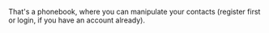 That's a phonebook, where you can manipulate your contacts (register first or login, if you have an account already).
